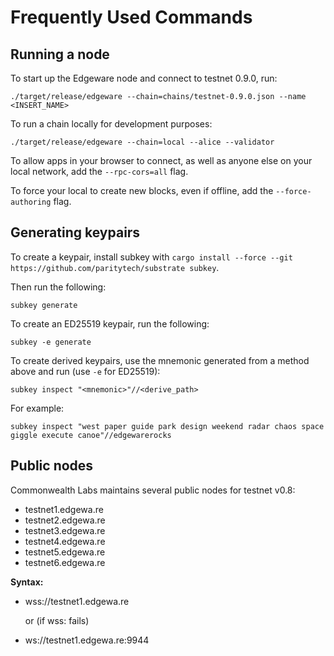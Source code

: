 # Frequently Used Commands

## Running a node

To start up the Edgeware node and connect to testnet 0.9.0, run:

```text
./target/release/edgeware --chain=chains/testnet-0.9.0.json --name <INSERT_NAME>
```

To run a chain locally for development purposes:

```text
./target/release/edgeware --chain=local --alice --validator
```

To allow apps in your browser to connect, as well as anyone else on your local network, add the `--rpc-cors=all` flag.

To force your local to create new blocks, even if offline, add the `--force-authoring` flag.

## Generating keypairs

To create a keypair, install subkey with `cargo install --force --git https://github.com/paritytech/substrate subkey`. 



Then run the following:

```text
subkey generate
```

To create an ED25519 keypair, run the following:

```text
subkey -e generate
```

To create derived keypairs, use the mnemonic generated from a method above and run \(use `-e` for ED25519\):

```text
subkey inspect "<mnemonic>"//<derive_path>
```

For example:

```text
subkey inspect "west paper guide park design weekend radar chaos space giggle execute canoe"//edgewarerocks
```

## Public nodes

Commonwealth Labs maintains several public nodes for testnet v0.8:

* testnet1.edgewa.re
* testnet2.edgewa.re
* testnet3.edgewa.re
* testnet4.edgewa.re
* testnet5.edgewa.re
* testnet6.edgewa.re

**Syntax:**

* wss://testnet1.edgewa.re

  or \(if wss: fails\)

* ws://testnet1.edgewa.re:9944

